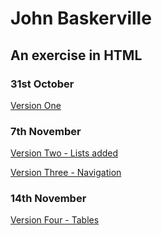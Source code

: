 # John Baskerville

## An exercise in HTML

### 31st October
[Version One](https://garwin00.github.io/john-baskerville/baskerville.html)

### 7th November
[Version Two - Lists added](https://garwin00.github.io/john-baskerville/baskerville_two.html)

[Version Three - Navigation](https://garwin00.github.io/john-baskerville/baskerville_three.html)

### 14th November
[Version Four - Tables](https://garwin00.github.io/john-baskerville/baskerville_four.html)
